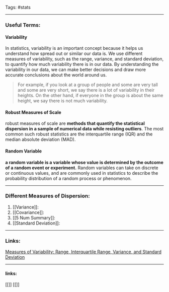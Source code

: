 
Tags: #stats 

------------------------------------------
### Useful Terms:
#### Variability
 In statistics, variability is an important concept because it helps us understand how spread out or similar our data is. We use different measures of variability, such as the range, variance, and standard deviation, to quantify how much variability there is in our data. By understanding the variability in our data, we can make better decisions and draw more accurate conclusions about the world around us.
 
>For example, if you look at a group of people and some are very tall and some are very short, we say there is a lot of variability in their heights. On the other hand, if everyone in the group is about the same height, we say there is not much variability.
#### Robust Measures of Scale
robust measures of scale are **methods that quantify the statistical dispersion in a sample of numerical data while resisting outliers**. The most common such robust statistics are the interquartile range (IQR) and the median absolute deviation (MAD).
#### Random Variable
**a random variable is a variable whose value is determined by the outcome of a random event or experiment.** Random variables can take on discrete or continuous values, and are commonly used in statistics to describe the probability distribution of a random process or phenomenon.

--------
### Different Measures of Dispersion:
1.  [[Variance]]:
2. [[Covariance]]:
3. [[5 Num Summary]]:
4. [[Standard Deviation]]:
------
### Links:
[Measures of Variability: Range, Interquartile Range, Variance, and Standard Deviation](https://statisticsbyjim.com/basics/variability-range-interquartile-variance-standard-deviation/)





















---------------------
#### links:
[[]]
[[]]
